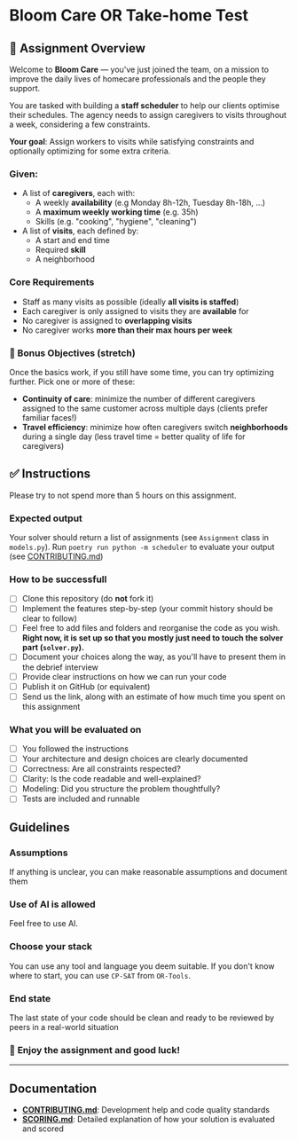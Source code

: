 # Bloom Care OR Take-home Test

## 🎯 Assignment Overview

Welcome to **Bloom Care** — you've just joined the team, on a mission to improve the daily lives of homecare professionals and the people they support.

You are tasked with building a **staff scheduler** to help our clients optimise their schedules. The agency needs to assign caregivers to visits throughout a week, considering a few constraints.

**Your goal**: Assign workers to visits while satisfying constraints and optionally optimizing for some extra criteria.

### **Given**:

- A list of **caregivers**, each with:
  - A weekly **availability** (e.g Monday 8h-12h, Tuesday 8h-18h, …)
  - A **maximum weekly working time** (e.g. 35h)
  - Skills (e.g. "cooking", "hygiene", "cleaning")
- A list of **visits**, each defined by:
  - A start and end time
  - Required **skill**
  - A neighborhood

### Core Requirements

- Staff as many visits as possible (ideally **all visits is staffed**)
- Each caregiver is only assigned to visits they are **available** for
- No caregiver is assigned to **overlapping visits**
- No caregiver works **more than their max hours per week**

### 🚀 Bonus Objectives (stretch)

Once the basics work, if you still have some time, you can try optimizing further. Pick one or more of these:

- **Continuity of care**: minimize the number of different caregivers assigned to the same customer across multiple days (clients prefer familiar faces!)
- **Travel efficiency**: minimize how often caregivers switch **neighborhoods** during a single day (less travel time = better quality of life for caregivers)

## ✅ Instructions

Please try to not spend more than 5 hours on this assignment.

### Expected output

Your solver should return a list of assignments (see `Assignment` class in `models.py`). Run `poetry run python -m scheduler` to evaluate your output (see [CONTRIBUTING.md](CONTRIBUTING.md))

### How to be successfull

- [ ] Clone this repository (do **not** fork it)
- [ ] Implement the features step-by-step (your commit history should be clear to follow)
- [ ] Feel free to add files and folders and reorganise the code as you wish. **Right now, it is set up so that you mostly just need to touch the solver part (`solver.py`).**
- [ ] Document your choices along the way, as you'll have to present them in the debrief interview
- [ ] Provide clear instructions on how we can run your code
- [ ] Publish it on GitHub (or equivalent)
- [ ] Send us the link, along with an estimate of how much time you spent on this assignment

### What you will be evaluated on

- [ ] You followed the instructions
- [ ] Your architecture and design choices are clearly documented
- [ ] Correctness: Are all constraints respected?
- [ ] Clarity: Is the code readable and well-explained?
- [ ] Modeling: Did you structure the problem thoughtfully?
- [ ] Tests are included and runnable

## Guidelines

### Assumptions

If anything is unclear, you can make reasonable assumptions and document them

### Use of AI is allowed

Feel free to use AI.

### Choose your stack

You can use any tool and language you deem suitable. If you don't know where to start, you can use `CP-SAT` from `OR-Tools`.

### End state

The last state of your code should be clean and ready to be reviewed by peers in a real-world situation

### 💪 **Enjoy the assignment and good luck!**

---

## Documentation

- **[CONTRIBUTING.md](CONTRIBUTING.md)**: Development help and code quality standards
- **[SCORING.md](SCORING.md)**: Detailed explanation of how your solution is evaluated and scored
